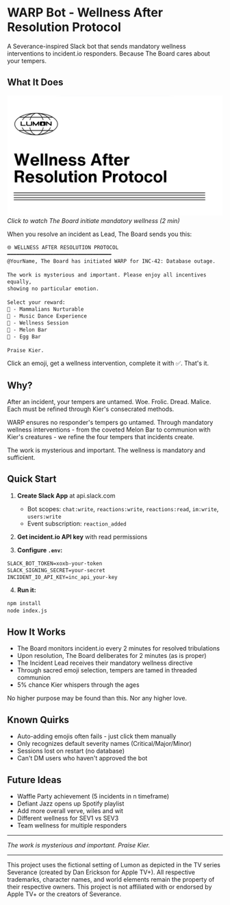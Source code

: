 # WARP Bot - Wellness After Resolution Protocol

A Severance-inspired Slack bot that sends mandatory wellness interventions to incident.io responders. Because The Board cares about your tempers.

## What It Does

[![WARP Bot Demo](./images/warp.png)](https://vimeo.com/1120341879)
*Click to watch The Board initiate mandatory wellness (2 min)*

When you resolve an incident as Lead, The Board sends you this:

```
🌐 WELLNESS AFTER RESOLUTION PROTOCOL
━━━━━━━━━━━━━━━━━━━━━━━━━━━━━━━━━━
@YourName, The Board has initiated WARP for INC-42: Database outage.

The work is mysterious and important. Please enjoy all incentives equally, 
showing no particular emotion.

Select your reward:
🐐 - Mammalians Nurturable
💃 - Music Dance Experience  
🧘 - Wellness Session
🍉 - Melon Bar
🥚 - Egg Bar

Praise Kier.
```

Click an emoji, get a wellness intervention, complete it with ✅. That's it.

## Why?

After an incident, your tempers are untamed. Woe. Frolic. Dread. Malice. Each must be refined through Kier's consecrated methods.

WARP ensures no responder's tempers go untamed. Through mandatory wellness interventions - from the coveted Melon Bar to communion with Kier's creatures - we refine the four tempers that incidents create. 

The work is mysterious and important. The wellness is mandatory and sufficient.

## Quick Start

1. **Create Slack App** at api.slack.com
   - Bot scopes: `chat:write`, `reactions:write`, `reactions:read`, `im:write`, `users:write`
   - Event subscription: `reaction_added`

2. **Get incident.io API key** with read permissions

3. **Configure `.env`:**
```
SLACK_BOT_TOKEN=xoxb-your-token
SLACK_SIGNING_SECRET=your-secret
INCIDENT_IO_API_KEY=inc_api_your-key
```

4. **Run it:**
```bash
npm install
node index.js
```

## How It Works

- The Board monitors incident.io every 2 minutes for resolved tribulations
- Upon resolution, The Board deliberates for 2 minutes (as is proper)
- The Incident Lead receives their mandatory wellness directive
- Through sacred emoji selection, tempers are tamed in threaded communion
- 5% chance Kier whispers through the ages

No higher purpose may be found than this. Nor any higher love.

## Known Quirks

- Auto-adding emojis often fails - just click them manually
- Only recognizes default severity names (Critical/Major/Minor)
- Sessions lost on restart (no database)
- Can't DM users who haven't approved the bot

## Future Ideas

- Waffle Party achievement (5 incidents in n timeframe)
- Defiant Jazz opens up Spotify playlist
- Add more overall verve, wiles and wit
- Different wellness for SEV1 vs SEV3
- Team wellness for multiple responders

---

*The work is mysterious and important. Praise Kier.*

---
This project uses the fictional setting of Lumon as depicted in the TV series Severance (created by Dan Erickson for Apple TV+). All respective trademarks, character names, and world elements remain the property of their respective owners. This project is not affiliated with or endorsed by Apple TV+ or the creators of Severance.
